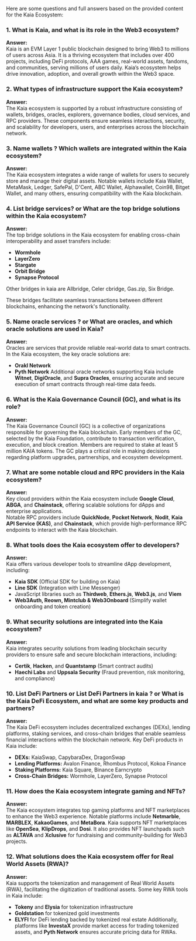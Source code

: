 Here are some questions and full answers based on the provided content for the Kaia Ecosystem:

### **1. What is Kaia, and what is its role in the Web3 ecosystem?**
**Answer:**  
Kaia is an EVM Layer 1 public blockchain designed to bring Web3 to millions of users across Asia. It is a thriving ecosystem that includes over 400 projects, including DeFi protocols, AAA games, real-world assets, fandoms, and communities, serving millions of users daily. Kaia’s ecosystem helps drive innovation, adoption, and overall growth within the Web3 space.

### **2. What types of infrastructure support the Kaia ecosystem?**
**Answer:**  
The Kaia ecosystem is supported by a robust infrastructure consisting of wallets, bridges, oracles, explorers, governance bodies, cloud services, and RPC providers. These components ensure seamless interactions, security, and scalability for developers, users, and enterprises across the blockchain network.

### **3. Name wallets ? Which wallets are integrated within the Kaia ecosystem?**
**Answer:**  
The Kaia ecosystem integrates a wide range of wallets for users to securely store and manage their digital assets. Notable wallets include Kaia Wallet, MetaMask, Ledger, SafePal, D'Cent, ABC Wallet, Alphawallet, Coin98, Bitget Wallet, and many others, ensuring compatibility with the Kaia blockchain.

### **4. List bridge services? or What are the top bridge solutions within the Kaia ecosystem?**
**Answer:**  
The top bridge solutions in the Kaia ecosystem for enabling cross-chain interoperability and asset transfers include:
- **Wormhole**
- **LayerZero**
- **Stargate**
- **Orbit Bridge**
- **Synapse Protocol**

Other bridges in kaia are Allbridge, Celer cbridge, Gas.zip, Six Bridge.

These bridges facilitate seamless transactions between different blockchains, enhancing the network's functionality.

### **5. Name oracle services ? or What are oracles, and which oracle solutions are used in Kaia?**
**Answer:**  
Oracles are services that provide reliable real-world data to smart contracts. In the Kaia ecosystem, the key oracle solutions are:
- **Orakl Network**
- **Pyth Network**
Additional oracle networks supporting Kaia include **Witnet**, **DigiOracle**, and **Supra Oracles**, ensuring accurate and secure execution of smart contracts through real-time data feeds.

### **6. What is the Kaia Governance Council (GC), and what is its role?**
**Answer:**  
The Kaia Governance Council (GC) is a collective of organizations responsible for governing the Kaia blockchain. Early members of the GC, selected by the Kaia Foundation, contribute to transaction verification, execution, and block creation. Members are required to stake at least 5 million KAIA tokens. The GC plays a critical role in making decisions regarding platform upgrades, partnerships, and ecosystem development.

### **7. What are some notable cloud and RPC providers in the Kaia ecosystem?**
**Answer:**  
Key cloud providers within the Kaia ecosystem include **Google Cloud**, **ABGA**, and **Chainstack**, offering scalable solutions for dApps and enterprise applications.  
Notable RPC providers include **QuickNode**, **Pocket Network**, **Nodit**, **Kaia API Service (KAS)**, and **Chainstack**, which provide high-performance RPC endpoints to interact with the Kaia blockchain.

### **8. What tools does the Kaia ecosystem offer to developers?**
**Answer:**  
Kaia offers various developer tools to streamline dApp development, including:
- **Kaia SDK** (Official SDK for building on Kaia)
- **Line SDK** (Integration with Line Messenger)
- JavaScript libraries such as **Thirdweb**, **Ethers.js**, **Web3.js**, and **Viem**
- **Web3Auth, Reown, Mintclub & Web3Onboard** (Simplify wallet onboarding and token creation)

### **9. What security solutions are integrated into the Kaia ecosystem?**
**Answer:**  
Kaia integrates security solutions from leading blockchain security providers to ensure safe and secure blockchain interactions, including:
- **Certik**, **Hacken**, and **Quantstamp** (Smart contract audits)
- **Haechi Labs** and **Uppsala Security** (Fraud prevention, risk monitoring, and compliance)

### **10. List DeFi Partners or List DeFi Partners in kaia ? or What is the Kaia DeFi Ecosystem, and what are some key products and partners?**
**Answer:**  
The Kaia DeFi ecosystem includes decentralized exchanges (DEXs), lending platforms, staking services, and cross-chain bridges that enable seamless financial interactions within the blockchain network. Key DeFi products in Kaia include:
- **DEXs:** KaiaSwap, CapybaraDex, DragonSwap
- **Lending Platforms:** Avalon Finance, Rhombus Protocol, Kokoa Finance
- **Staking Platforms:** Kaia Square, Binance Earncrypto
- **Cross-Chain Bridges:** Wormhole, LayerZero, Synapse Protocol

### **11. How does the Kaia ecosystem integrate gaming and NFTs?**
**Answer:**  
The Kaia ecosystem integrates top gaming platforms and NFT marketplaces to enhance the Web3 experience. Notable platforms include **Netmarble**, **MARBLEX**, **KakaoGames**, and **MetaBora**. Kaia supports NFT marketplaces like **OpenSea**, **KlipDrops**, and **Dosi**. It also provides NFT launchpads such as **ALTAVA** and **Xclusive** for fundraising and community-building for Web3 projects.

### **12. What solutions does the Kaia ecosystem offer for Real World Assets (RWA)?**
**Answer:**  
Kaia supports the tokenization and management of Real World Assets (RWA), facilitating the digitization of traditional assets. Some key RWA tools in Kaia include:
- **Tokeny** and **Elysia** for tokenization infrastructure
- **Goldstation** for tokenized gold investments
- **ELYFI** for DeFi lending backed by tokenized real estate
Additionally, platforms like **InvestaX** provide market access for trading tokenized assets, and **Pyth Network** ensures accurate pricing data for RWAs.